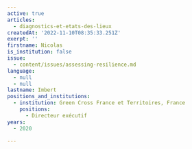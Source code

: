 ```yaml
---
active: true
articles:
  - diagnostics-et-etats-des-lieux
createdAt: '2022-11-10T08:35:33.251Z'
exerpt: ''
firstname: Nicolas
is_institution: false
issue:
  - content/issues/assessing-resilience.md
language:
  - null
  - null
lastname: Imbert
positions_and_institutions:
  - institution: Green Cross France et Territoires, France
    positions:
      - Directeur exécutif
years:
  - 2020

---
```


